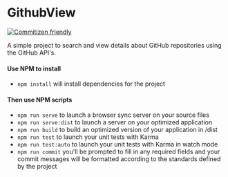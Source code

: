 
# GithubView

[![Commitizen friendly](https://img.shields.io/badge/commitizen-friendly-brightgreen.svg)](http://commitizen.github.io/cz-cli/)

A simple project to search and view details about GitHub repositories using the GitHub API's.

#### Use NPM to install
- `npm install` will install dependencies for the project

#### Then use NPM scripts

- `npm run serve` to launch a browser sync server on your source files
- `npm run serve:dist` to launch a server on your optimized application
- `npm run build` to build an optimized version of your application in /dist
- `npm run test` to launch your unit tests with Karma
- `npm run test:auto` to launch your unit tests with Karma in watch mode
- `npm run commit` you'll be prompted to fill in any required fields and your commit messages will be formatted according to the standards defined by the project
